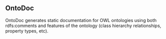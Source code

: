 ## OntoDoc

OntoDoc generates static documentation for OWL ontologies using both rdfs:comments and features of the ontology (class hierarchy relationships, property types, etc).
